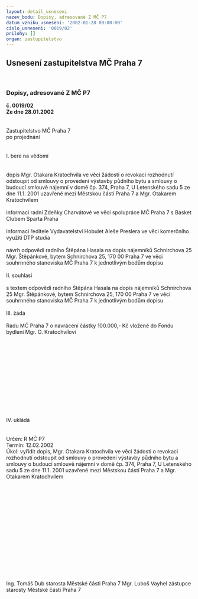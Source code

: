 ```yaml
---
layout: detail_usneseni
nazev_bodu: Dopisy, adresované Z MČ P7
datum_vzniku_usneseni: '2002-01-28 00:00:00'
cislo_usneseni: '0019/02'
prilohy: []
organ: zastupitelstvo
---
```

<div id="ucUsn_pList" class="usn">
	<span><h2>Usnesení zastupitelstva MČ Praha 7 </h2>
<br></span><div class="standBody">
<span><h3>Dopisy, adresované Z MČ P7</h3></span><div class="center">
		<strong>č. 0019/02</strong><br>
	</div>
<div class="center">
		<strong>Ze dne 28.01.2002</strong><br><br>
	</div>
<br>Zastupitelstvo MČ Praha 7<br>po projednání<br><br><br>I.	bere na vědomí<br><br> <br>dopis Mgr. Otakara Kratochvíla ve věci žádosti o revokaci rozhodnutí odstoupit od smlouvy o provedení výstavby půdního bytu a smlouvy o budoucí smlouvě nájemní v domě čp. 374, Praha 7, U Letenského sadu 5 ze dne 11.1. 2001 uzavřené mezi Městskou částí Praha 7 a Mgr. Otakarem Kratochvílem<br><br>informaci radní Zdeňky Charvátové ve věci spolupráce MČ Praha 7 s Basket Clubem Sparta Praha<br><br>informaci ředitele Vydavatelství Hobulet Aleše Preslera ve věci komerčního využití DTP studia<br><br>návrh odpovědi radního Štěpána Hasala na dopis nájemníků Schnirchova 25 Mgr. Štěpánkové, bytem Schnirchova 25, 170 00 Praha 7 ve věci souhrnného stanoviska MČ Praha 7 k jednotlivým bodům dopisu<br><br>II.	souhlasí <br><br>s textem odpovědi radního Štěpána Hasala na dopis nájemníků Schnirchova 25 Mgr. Štěpánkové, bytem Schnirchova 25, 170 00 Praha 7 ve věci souhrnného stanoviska MČ Praha 7 k jednotlivým bodům dopisu<br><br>III.	žádá<br><br>Radu MČ Praha 7 o navrácení částky 100.000,- Kč vložené do Fondu bydlení Mgr. O. Kratochvílovi <br><br><br><br><br><br><br><br><br><br><br><br><br><br>IV.	ukládá <br><br> <br>Určen:	R MČ P7<br>Termín: 12.02.2002<br>Úkol:	vyřídit dopis, Mgr. Otakara Kratochvíla ve věci žádosti o revokaci rozhodnutí odstoupit od smlouvy o provedení výstavby půdního bytu a smlouvy o budoucí smlouvě nájemní v domě čp. 374, Praha 7, U Letenského sadu 5 ze dne 11.1. 2001 uzavřené mezi Městskou částí Praha 7 a Mgr. Otakarem Kratochvílem<br> <br><br><br><br><br><br><br><br><br><br><br><br><br><br> <br>	<br>Ing. Tomáš Dub starosta Městské části Praha 7	Mgr. Luboš Vayhel zástupce starosty Městské části Praha 7<br>	<br><br>
</div>
</div>